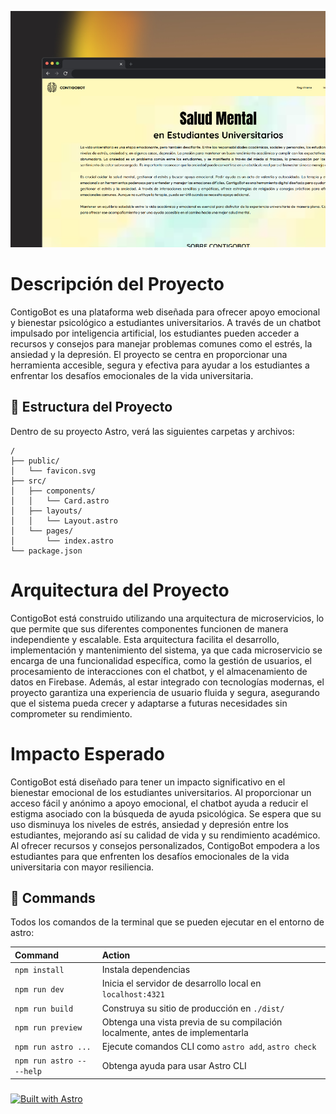 ![alt text](34shots_so.png)

# Descripción del Proyecto
ContigoBot es una plataforma web diseñada para ofrecer apoyo emocional y bienestar psicológico a estudiantes universitarios. A través de un chatbot impulsado por inteligencia artificial, los estudiantes pueden acceder a recursos y consejos para manejar problemas comunes como el estrés, la ansiedad y la depresión. El proyecto se centra en proporcionar una herramienta accesible, segura y efectiva para ayudar a los estudiantes a enfrentar los desafíos emocionales de la vida universitaria.

## 🚀 Estructura del Proyecto

Dentro de su proyecto Astro, verá las siguientes carpetas y archivos:

```text
/
├── public/
│   └── favicon.svg
├── src/
│   ├── components/
│   │   └── Card.astro
│   ├── layouts/
│   │   └── Layout.astro
│   └── pages/
│       └── index.astro
└── package.json
```

# Arquitectura del Proyecto

ContigoBot está construido utilizando una arquitectura de microservicios, lo que permite que sus diferentes componentes funcionen de manera independiente y escalable. Esta arquitectura facilita el desarrollo, implementación y mantenimiento del sistema, ya que cada microservicio se encarga de una funcionalidad específica, como la gestión de usuarios, el procesamiento de interacciones con el chatbot, y el almacenamiento de datos en Firebase. Además, al estar integrado con tecnologías modernas, el proyecto garantiza una experiencia de usuario fluida y segura, asegurando que el sistema pueda crecer y adaptarse a futuras necesidades sin comprometer su rendimiento.

# Impacto Esperado

ContigoBot está diseñado para tener un impacto significativo en el bienestar emocional de los estudiantes universitarios. Al proporcionar un acceso fácil y anónimo a apoyo emocional, el chatbot ayuda a reducir el estigma asociado con la búsqueda de ayuda psicológica. Se espera que su uso disminuya los niveles de estrés, ansiedad y depresión entre los estudiantes, mejorando así su calidad de vida y su rendimiento académico. Al ofrecer recursos y consejos personalizados, ContigoBot empodera a los estudiantes para que enfrenten los desafíos emocionales de la vida universitaria con mayor resiliencia.

## 🧞 Commands

Todos los comandos de la terminal que se pueden ejecutar en el entorno de astro:

| Command                   | Action                                           |
| :------------------------ | :----------------------------------------------- |
| `npm install`             | Instala dependencias                            |
| `npm run dev`             | Inicia el servidor de desarrollo local en `localhost:4321`|
| `npm run build`           | Construya su sitio de producción en `./dist/`    |
| `npm run preview`         | Obtenga una vista previa de su compilación localmente, antes de implementarla    |
| `npm run astro ...`       | Ejecute comandos CLI como `astro add`, `astro check` |
| `npm run astro -- --help` | Obtenga ayuda para usar Astro CLI                    |

### 
[![Built with Astro](https://astro.badg.es/v2/built-with-astro/large.svg)](https://astro.build)
